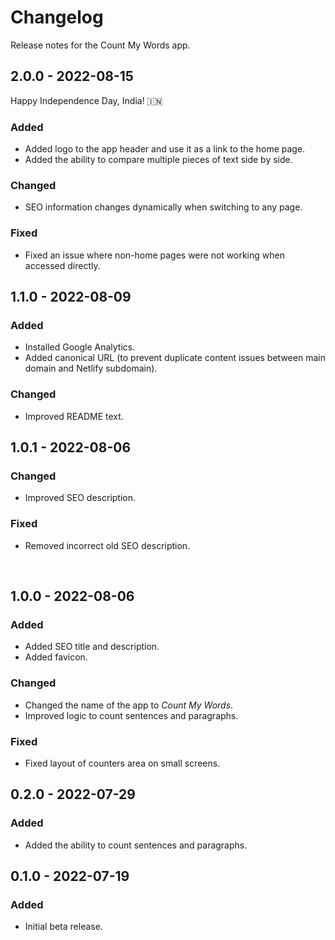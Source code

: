 # Changelog

Release notes for the Count My Words app.



## 2.0.0 - 2022-08-15

Happy Independence Day, India! 🇮🇳

### Added
- Added logo to the app header and use it as a link to the home page.
- Added the ability to compare multiple pieces of text side by side.

### Changed
- SEO information changes dynamically when switching to any page.

### Fixed
- Fixed an issue where non-home pages were not working when accessed directly.



## 1.1.0 - 2022-08-09

### Added
- Installed Google Analytics.
- Added canonical URL (to prevent duplicate content issues between main domain and Netlify subdomain).

### Changed
- Improved README text.



## 1.0.1 - 2022-08-06

### Changed
- Improved SEO description.

### Fixed
- Removed incorrect old SEO description.


 
## 1.0.0 - 2022-08-06

### Added
- Added SEO title and description.
- Added favicon.

### Changed
- Changed the name of the app to *Count My Words*.
- Improved logic to count sentences and paragraphs.

### Fixed
- Fixed layout of counters area on small screens.



## 0.2.0 - 2022-07-29

### Added
- Added the ability to count sentences and paragraphs.



## 0.1.0 - 2022-07-19

### Added
- Initial beta release.

